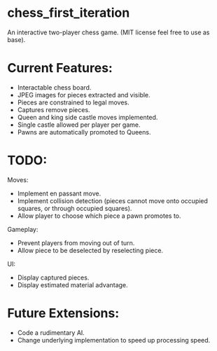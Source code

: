 # chess_first_iteration
An interactive two-player chess game. (MIT license feel free to use as base).



<h1>Current Features:</h1>
<ul>
<li>Interactable chess board.</li>
 <li>JPEG images for pieces extracted and visible.</li>
  <li>Pieces are constrained to legal moves.</li>
   <li>Captures remove pieces.</li>
    <li>Queen and king side castle moves implemented.</li>
     <li>Single castle allowed per player per game.</li>
      <li>Pawns are automatically promoted to Queens.</li>
</ul>



<h1>TODO:</h1>
Moves:
<ul>
 <li>Implement en passant move.</li>
  <li>Implement collision detection (pieces cannot move onto occupied squares, or through occupied squares).</li>
   <li>Allow player to choose which piece a pawn promotes to.</li>
</ul>
Gameplay:
<ul>
 <li>Prevent players from moving out of turn.</li>
  <li>Allow piece to be deselected by reselecting piece.</li>
</ul>
UI: 
<ul>
 <li>Display captured pieces.</li>
  <li>Display estimated material advantage.</li>
</ul>

<h1>Future Extensions:</h1>
<ul>
 <li>Code a rudimentary AI.</li>
  <li>Change underlying implementation to speed up processing speed.</li>
</ul>
